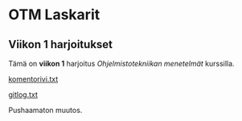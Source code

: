 # OTM Laskarit

## Viikon 1 harjoitukset

Tämä on **viikon 1** harjoitus *Ohjelmistotekniikan menetelmät* 
kurssilla.

[komentorivi.txt](https://github.com/nikool/otm-harjoitustyo/blob/master/laskarit/viikko1/komentorivi.txt)

[gitlog.txt](https://github.com/nikool/otm-harjoitustyo/blob/master/laskarit/viikko1/gitlog.txt)

Pushaamaton muutos.
